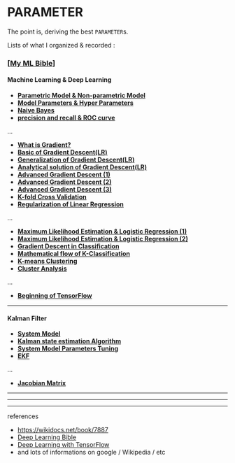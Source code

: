 # PARAMETER

The point is, deriving the best `PARAMETER`s.

Lists of what I organized & recorded :

### [[My ML Bible](https://blog.naver.com/zetmond/223522028925)]

#### Machine Learning & Deep Learning

- [**Parametric Model & Non-parametric Model**](https://blog.naver.com/zetmond/223498514196)
- [**Model Parameters & Hyper Parameters**](https://blog.naver.com/zetmond/223487145900)
- [**Naive Bayes**](https://blog.naver.com/zetmond/223544929979)
- [**precision and recall & ROC curve**](https://blog.naver.com/zetmond/223500484807)

  
...

- [**What is Gradient?**](https://blog.naver.com/zetmond/223405967977)
- [**Basic of Gradient Descent(LR)**](https://blog.naver.com/zetmond/223411497431)
- [**Generalization of Gradient Descent(LR)**](https://blog.naver.com/zetmond/223414247169)
- [**Analytical solution of Gradient Descent(LR)**](https://blog.naver.com/zetmond/223421603732)
- [**Advanced Gradient Descent (1)**](https://blog.naver.com/zetmond/223519554015)
- [**Advanced Gradient Descent (2)**](https://blog.naver.com/zetmond/223526132164)
- [**Advanced Gradient Descent (3)**](https://blog.naver.com/zetmond/223529901534)
- [**K-fold Cross Validation**](https://blog.naver.com/zetmond/223437408700)
- [**Regularization of Linear Regression**](https://blog.naver.com/zetmond/223441770803)


...

- [**Maximum Likelihood Estimation & Logistic Regression (1)**](https://blog.naver.com/zetmond/223450759969)
- [**Maximum Likelihood Estimation & Logistic Regression (2)**](https://blog.naver.com/zetmond/223451856585)
- [**Gradient Descent in Classification**](https://blog.naver.com/zetmond/223459265542)
- [**Mathematical flow of K-Classification**](https://blog.naver.com/zetmond/223468061702)
- [**K-means Clustering**](https://blog.naver.com/zetmond/223515777149)
- [**Cluster Analysis**](https://blog.naver.com/zetmond/223548248978)
  
...
  
- [**Beginning of TensorFlow**](https://blog.naver.com/zetmond/223473977343)

<!--

- ([presentation1](https://github.com/CharmStrange/Playground/blob/main/presentatation1.md))
- ([presentation2](https://github.com/CharmStrange/Playground/blob/main/presentatation2.md))

-->

--- 

#### Kalman Filter
- [**System Model**](https://blog.naver.com/zetmond/223427423302)
- [**Kalman state estimation Algorithm**](https://blog.naver.com/zetmond/223407800086)
- [**System Model Parameters Tuning**](https://blog.naver.com/zetmond/223476390596)
- [**EKF**](https://blog.naver.com/zetmond/223464873372)

...

- [**Jacobian Matrix**](https://blog.naver.com/zetmond/223472246240)

---
---
---
references 
- https://wikidocs.net/book/7887
- [Deep Learning Bible](https://github.com/CharmStrange/PARAMETER/blob/main/Ian%20Goodfellow%2C%20Yoshua%20Bengio%2C%20Aaron%20Courville%20-%20Deep%20Learning%20(2017%2C%20MIT)%20(1).pdf)
- [Deep Learning with TensorFlow](https://www.boostcourse.org/ai212/joinLectures/25072)
- and lots of informations on google / Wikipedia / etc
